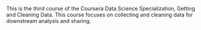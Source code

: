 This is the third course of the Coursera Data Science Specialization, Getting and Cleaning Data. This course focuses on collecting and cleaning data for downstream analysis and sharing.
